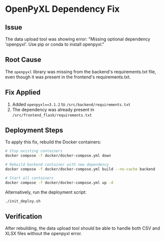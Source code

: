 # OpenPyXL Dependency Fix

## Issue
The data upload tool was showing error: "Missing optional dependency 'openpyxl'. Use pip or conda to install openpyxl."

## Root Cause
The `openpyxl` library was missing from the backend's requirements.txt file, even though it was present in the frontend's requirements.txt.

## Fix Applied
1. Added `openpyxl==3.1.2` to `/src/backend/requirements.txt`
2. The dependency was already present in `/src/frontend_flask/requirements.txt`

## Deployment Steps
To apply this fix, rebuild the Docker containers:

```bash
# Stop existing containers
docker compose -f docker/docker-compose.yml down

# Rebuild backend container with new dependency
docker compose -f docker/docker-compose.yml build --no-cache backend

# Start all containers
docker compose -f docker/docker-compose.yml up -d
```

Alternatively, run the deployment script:
```bash
./init_deploy.sh
```

## Verification
After rebuilding, the data upload tool should be able to handle both CSV and XLSX files without the openpyxl error.